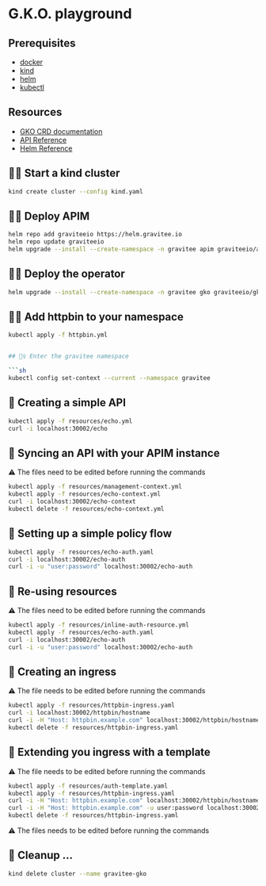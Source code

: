 # G.K.O. playground

## Prerequisites
 
  - [docker](https://docs.docker.com/engine/install/)
  - [kind](https://kind.sigs.k8s.io/docs/user/quick-start/)
  - [helm](https://helm.sh/docs/intro/install/)
  - [kubectl](https://kubernetes.io/docs/tasks/tools/)

## Resources

  - [GKO CRD documentation](https://documentation.gravitee.io/apim/guides/gravitee-kubernetes-operator/custom-resource-definitions)
  - [API Reference](https://github.com/gravitee-io/gravitee-kubernetes-operator/blob/alpha/docs/api/reference.md)
  - [Helm Reference](https://github.com/gravitee-io/gravitee-kubernetes-operator/blob/alpha/helm/gko/README.md)

## 👷‍♀️ Start a kind cluster

```sh
kind create cluster --config kind.yaml
```

## 👷‍♀️ Deploy APIM

```sh
helm repo add graviteeio https://helm.gravitee.io
helm repo update graviteeio
helm upgrade --install --create-namespace -n gravitee apim graviteeio/apim -f values.yaml
```

## 👷‍♀️ Deploy the operator

```sh
helm upgrade --install --create-namespace -n gravitee gko graviteeio/gko --set manager.logs.json=false --set manager.scope.cluster=false
```

## 👷‍♀️ Add httpbin to your namespace

```sh
kubectl apply -f httpbin.yml


## 👷‍♀️ Enter the gravitee namespace

```sh
kubectl config set-context --current --namespace gravitee
```

## 🧪 Creating a simple API

```sh
kubectl apply -f resources/echo.yml
curl -i localhost:30002/echo
```

## 🧪 Syncing an API with your APIM instance

⚠️ The files need to be edited before running the commands

```sh
kubectl apply -f resources/management-context.yml
kubectl apply -f resources/echo-context.yml
curl -i localhost:30002/echo-context
kubectl delete -f resources/echo-context.yml
```

## 🧪 Setting up a simple policy flow

```sh
kubectl apply -f resources/echo-auth.yaml
curl -i localhost:30002/echo-auth 
curl -i -u "user:password" localhost:30002/echo-auth
```

## 🧪 Re-using resources

⚠️ The files need to be edited before running the commands

```sh
kubectl apply -f resources/inline-auth-resource.yml
kubectl apply -f resources/echo-auth.yaml
curl -i localhost:30002/echo-auth 
curl -i -u "user:password" localhost:30002/echo-auth
```

## 🧪 Creating an ingress

⚠️ The file needs to be edited before running the commands

```sh
kubectl apply -f resources/httpbin-ingress.yaml
curl -i localhost:30002/httpbin/hostname
curl -i -H "Host: httpbin.example.com" localhost:30002/httpbin/hostname
kubectl delete -f resources/httpbin-ingress.yaml
```

## 🧪 Extending you ingress with a template

⚠️ The file needs to be edited before running the commands

```sh
kubectl apply -f resources/auth-template.yaml 
kubectl apply -f resources/httpbin-ingress.yaml
curl -i -H "Host: httpbin.example.com" localhost:30002/httpbin/hostname
curl -i -H "Host: httpbin.example.com" -u user:password localhost:30002/httpbin/hostname
kubectl delete -f resources/httpbin-ingress.yaml
```

⚠️ The files needs to be edited before running the commands

## 🧹 Cleanup ...

```sh
kind delete cluster --name gravitee-gko
```
